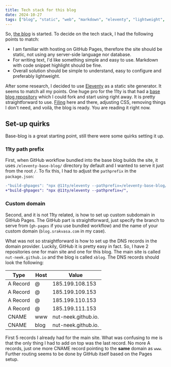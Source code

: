 ```yaml
---
title: Tech stack for this blog
date: 2024-10-27
tags: ["blog", "static", "web", "markdown", "eleventy", "lightweight", "simple"]
---
```


So, <a href="/blog/001-post.md">the blog</a> is started. To decide on the tech stack, I had the following points to match:
* I am familiar with hosting on GitHub Pages, therefore the site should be static, not using any server-side language nor database.
* For writing text, I'd like something simple and easy to use. Markdown with code snippet highlight should be fine.
* Overall solution should be simple to understand, easy to configure and preferably lightweight.

After some research, I decided to use [Eleventy](https://www.11ty.dev/) as a static site generator. It seems to match all my points.
One huge pro for the 11ty is that had a [base blog repository](https://github.com/11ty/eleventy-base-blog) which I could fork and start using right away.
It is pretty straightforward to use. [Filing](https://en.wikipedia.org/wiki/File_(tool)) here and there, adjusting CSS, removing things I don't need, and voilà, the blog is ready.
You are reading it right now.

## Set-up quirks
Base-blog is a great starting point, still there were some quirks setting it up.

### 11ty path prefix
First, when GitHub workflow bundled into the base blog builds the site,
it uses `/eleventy-base-blog/` directory by default and I wanted to serve it just from the root `/`.
To fix this, I had to adjust the `pathprefix` in the `package.json`:
```diff
-"build-ghpages": "npx @11ty/eleventy --pathprefix=/eleventy-base-blog/",
+"build-ghpages": "npx @11ty/eleventy --pathprefix=/",
```

### Custom domain
Second, and it is not 11ty related, is how to set up custom subdomain in GitHub Pages.
The GitHub part is straightforward, just specify the branch to serve from (`gh-pages` if you use bundled workflow)
and the name of your custom domain (`blog.srakvasa.com` in my case).

What was not so straightforward is how to set up the DNS records in the domain provider.
Luckily, GitHub it is pretty easy in fact. So, I have 2 repositories one for main site and one for this blog.
The main site is called `nut-neek.github.io` and the blog is called `xblog`.
The DNS records should look the following:

| Type      | Host | Value               |
|-----------|------|---------------------|
| A Record  | @    | 185.199.108.153     |
| A Record	 | @    | 185.199.109.153     |
| A Record	 | @    | 185.199.110.153     |
| A Record	 | @    | 185.199.111.153     |
| CNAME     | www  | nut-neek.github.io. |
| CNAME     | blog | nut-neek.github.io. |

First 5 records I already had for the main site. What was confusing to me is that the only thing I had to add on top was the last record.
No more A records, just one more CNAME record pointing to the **same** domain as `www`. Further routing seems to be done by GitHub itself based on the Pages setup.
